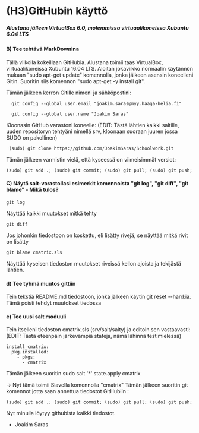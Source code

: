 # (H3)GitHubin käyttö
##### Alustana jälleen VirtualBox 6.0, molemmissa virtuaalikoneissa Xubuntu 6.04 LTS

#### B) Tee tehtävä MarkDownina

Tällä viikolla kokeillaan GitHubia. Alustana toimii taas VirtualBox, virtuaalikoneissa Xubuntu 16.04 LTS. 
Aloitan jokaviikko normaalin käytännön mukaan "sudo apt-get update"
komennolla, jonka jälkeen asensin koneelleni Gitin. 
Suoritin siis komennon "sudo apt-get -y install git". 

Tämän jälkeen kerron Gitille nimeni ja sähköpostini:
```
  git config --global user.email "joakim.saras@myy.haaga-helia.fi"
  
  git config --global user.name "Joakim Saras"
```  
Kloonasin GitHub varastoni koneelle:
(EDIT: Tästä lähtien kaikki saltille, uuden repositoryn tehtyäni nimellä srv, kloonaan suoraan juuren jossa SUDO on pakollinen) 
``` 
 (sudo) git clone https://github.com/JoakimSaras/Schoolwork.git
```

Tämän jälkeen varmistin vielä, että kyseessä on viimeisimmät versiot: 
```
(sudo) git add .; (sudo) git commit; (sudo) git pull; (sudo) git push; 
```

#### C) Näytä salt-varastollasi esimerkit komennoista "git log", "git diff", "git blame" - Mikä tulos?

```
git log
```
Näyttää kaikki muutokset mitkä tehty
```
git diff
```
Jos johonkin tiedostoon on koskettu, eli lisätty rivejä, se näyttää mitkä rivit on lisätty

```
git blame cmatrix.sls

```
Näyttää kyseisen tiedoston muutokset riveissä kellon ajoista ja tekijästä lähtien.

#### d) Tee tyhmä muutos gittiin
Tein tekstiä README.md tiedostoon, jonka jälkeen käytin git reset --hard:ia. Tämä poisti tehdyt muutokset tiedossa

#### e) Tee uusi salt moduuli

 Tein itselleni tiedoston cmatrix.sls (srv/salt/salty) ja editoin sen vastaavasti: 
    (EDIT: Tästä eteenpäin järkevämpiä stateja, nämä lähinnä testimielessä)
 ```
 install_cmatrix:
   pkg.installed:
     - pkgs:
       - cmatrix
```
Tämän jälkeen suoritin sudo salt '*' state.apply cmatrix 

-> Nyt tämä toimii Slavella komennolla "cmatrix"
Tämän jälkeen suoritin git komennot jotta saan annettua tiedostot GitHubiin : 
```
(sudo) git add .; (sudo) git commit; (sudo) git pull; (sudo) git push;
``` 

Nyt minulla löytyy githubista kaikki tiedostot. 

- Joakim Saras
